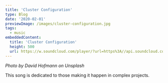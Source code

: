 ```yaml
---
title: 'Cluster Configuration'
type: Blog
date: '2020-02-01'
previewImage: /images/cluster-configuration.jpg
tags:
  - music
embeddedContent:
  title: 'Cluster Configuration'
  height: 500
  url: https://w.soundcloud.com/player/?url=https%3A//api.soundcloud.com/tracks/764299639&color=%2315803d&auto_play=false&hide_related=false&show_comments=true&show_user=true&show_reposts=false&show_teaser=true&visual=true
---
```

*Photo by David Hofmann on Unsplash*

This song is dedicated to those making it happen in complex projects.


